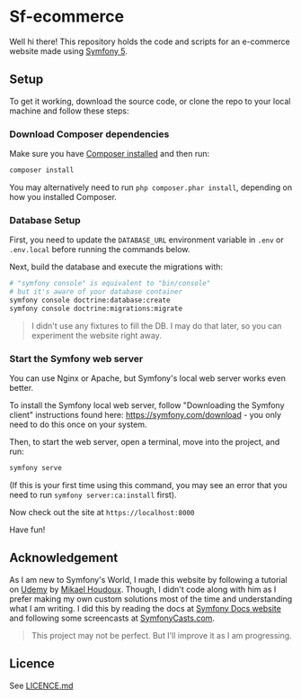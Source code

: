 # Sf-ecommerce

Well hi there! This repository holds the code and scripts
for an e-commerce website made using [Symfony 5](https://symfony.com/releases/5.0).

## Setup

To get it working, download the source code, or clone the repo to your local machine and follow these steps:

### Download Composer dependencies

Make sure you have [Composer installed](https://getcomposer.org/download/)
and then run:

```bash
composer install
```

You may alternatively need to run `php composer.phar install`, depending
on how you installed Composer.

### Database Setup

First, you need to update the `DATABASE_URL` environment variable in
`.env` or `.env.local` before running the commands below.

Next, build the database and execute the migrations with:

```bash
# "symfony console" is equivalent to "bin/console"
# but it's aware of your database container
symfony console doctrine:database:create
symfony console doctrine:migrations:migrate
```

> I didn't use any fixtures to fill the DB. I may do that later, so you can experiment the website right away.

### Start the Symfony web server

You can use Nginx or Apache, but Symfony's local web server
works even better.

To install the Symfony local web server, follow
"Downloading the Symfony client" instructions found
here: <https://symfony.com/download> - you only need to do this
once on your system.

Then, to start the web server, open a terminal, move into the
project, and run:

```bash
symfony serve
```

(If this is your first time using this command, you may see an
error that you need to run `symfony server:ca:install` first).

Now check out the site at `https://localhost:8000`

Have fun!

## Acknowledgement

As I am new to Symfony's World, I made this website by following a tutorial on [Udemy](https://www.udemy.com/course/apprendre-symfony-par-la-creation-dun-site-ecommerce/) by [Mikael Houdoux](https://www.udemy.com/user/houdoux-mikael/). Though, I didn't code along with him as I prefer making my own custom solutions most of the time and understanding what I am writing. I did this by reading the docs at [Symfony Docs website](https://symfony.com/doc/5.4/index.html) and following some screencasts at [SymfonyCasts.com](https://symfonycasts.com).

> This project may not be perfect. But I'll improve it as I am progressing.

## Licence

See [LICENCE.md](LICENCE.md)
